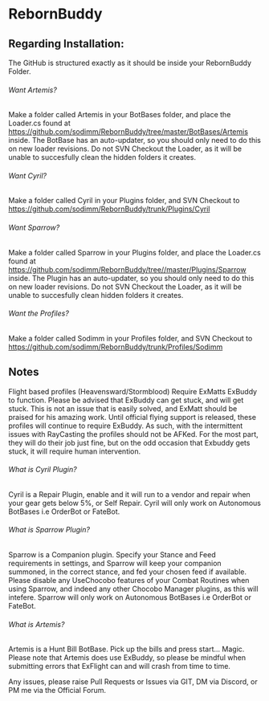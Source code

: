 # RebornBuddy

## Regarding Installation:

The GitHub is structured exactly as it should be inside your RebornBuddy Folder.

###### Want Artemis?
Make a folder called Artemis in your BotBases folder, and place the Loader.cs found at https://github.com/sodimm/RebornBuddy/tree/master/BotBases/Artemis inside.
The BotBase has an auto-updater, so you should only need to do this on new loader revisions.
Do not SVN Checkout the Loader, as it will be unable to succesfully clean the hidden folders it creates.

###### Want Cyril?
Make a folder called Cyril in your Plugins folder, and SVN Checkout to
https://github.com/sodimm/RebornBuddy/trunk/Plugins/Cyril

###### Want Sparrow?
Make a folder called Sparrow in your Plugins folder, and place the Loader.cs found at
https://github.com/sodimm/RebornBuddy/tree//master/Plugins/Sparrow inside.
The Plugin has an auto-updater, so you should only need to do this on new loader revisions.
Do not SVN Checkout the Loader, as it will be unable to succesfully clean hidden folders it creates.

###### Want the Profiles?
Make a folder called Sodimm in your Profiles folder, and SVN Checkout to
https://github.com/sodimm/RebornBuddy/trunk/Profiles/Sodimm

## Notes

Flight based profiles (Heavensward/Stormblood) Require ExMatts ExBuddy to function. Please be advised that ExBuddy can get stuck, and will get stuck. This is not an issue that is easily solved, and ExMatt should be praised for his amazing work. Until official flying support is released, these profiles will continue to require ExBuddy. As such, with the intermittent issues with RayCasting the profiles should not be AFKed. For the most part, they will do their job just fine, but on the odd occasion that Exbuddy gets stuck, it will require human intervention.

###### What is Cyril Plugin?

Cyril is a Repair Plugin, enable and it will run to a vendor and repair when your gear gets below 5%, or Self Repair.
Cyril will only work on Autonomous BotBases i.e OrderBot or FateBot.

###### What is Sparrow Plugin?

Sparrow is a Companion plugin. Specify your Stance and Feed requirements in settings, and Sparrow will keep your companion summoned, in the correct stance, and fed your chosen feed if available.
Please disable any UseChocobo features of your Combat Routines when using Sparrow, and indeed any other Chocobo Manager plugins, as this  will intefere.
Sparrow will only work on Autonomous BotBases i.e OrderBot or FateBot.

###### What is Artemis?

Artemis is a Hunt Bill BotBase. Pick up the bills and press start... Magic.
Please note that Artemis does use ExBuddy, so please be mindful when submitting errors that ExFlight can and will crash from time to time.

Any issues, please raise Pull Requests or Issues via GIT, DM via Discord, or PM me via the Official Forum.
